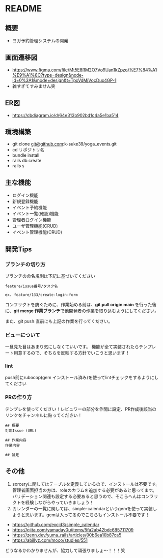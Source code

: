 # README

## 概要
- ヨガ予約管理システムの開発

## 画面遷移図
- https://www.figma.com/file/Mt5E8RM2O7Vo9Uan1kZpzo/%E7%84%A1%E9%A1%8C?type=design&node-id=0%3A1&mode=design&t=TpxVdMjVocDux4GP-1
- 雑すぎてすみません笑

## ER図
- https://dbdiagram.io/d/64e313b902bd1c4a5e1ba514


## 環境構築
- git clone git@github.com:k-suke39/yoga_events.git
- cd リポジトリ名
- bundle install
- rails db:create
- rails s

## 主な機能
- ログイン機能
- 新規登録機能
- イベント予約機能
- イベント一覧(確認)機能
- 管理者ログイン機能
- ユーザ管理機能(CRUD)
- イベント管理機能(CRUD)

## 開発Tips
### ブランチの切り方
ブランチの命名規則は下記に基づいてください
```
feature/issue番号/タスク名

ex. feature/133/create-login-form
```
コンフリクトを防ぐために、作業始める前は、**git pull origin main** を行った後に、**git merge 作業ブランチ**で他開発者の作業を取り込むようにしてください。

また、git push 直前にも上記の作業を行ってください。

### ビューについて
一旦見た目はあまり気にしなくていいです。
機能が全て実装されたらテンプレート用意するので、そちらを反映する方針でいこうと思います！

### lint
push前にrubocop(gem インストール済み)を使ってlintチェックをするようにしてください

### PRの作り方
テンプレを使ってください！レビュワーの部分を作間に設定、PR作成後該当のリンクをチャンネルに貼ってください！
```
## 概要
対応Issue (URL)

## 作業内容
作業内容

## 補足
```

## その他
1. sorceryに関してはテーブルを定義しているので、インストールは不要です。管理者画面担当の方は、roleのカラムを追加する必要があると思ってます。バリデーション関連も設定する必要あると思うので、そこらへんはコンフリクトを経験しながらやっていきましょう！
2. カレンダーの一覧に関しては、simple-calendarというgemを使って実装しようと思います。gemは入ってるのでこちらもインストール不要です！
- https://github.com/excid3/simple_calendar
- https://qiita.com/yamaday0u/items/5fa2ab42bdc685711709
- https://zenn.dev/yuma_rails/articles/00b6ea10b87ca5
- https://abillyz.com/moco/studies/551



どうなるかわかりませんが、協力して頑張りましょ〜！！！笑
